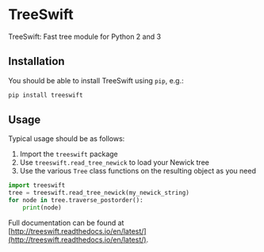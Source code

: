 # TreeSwift
TreeSwift: Fast tree module for Python 2 and 3

## Installation
You should be able to install TreeSwift using `pip`, e.g.:

```bash
pip install treeswift
```

## Usage
Typical usage should be as follows:

1. Import the `treeswift` package
2. Use `treeswift.read_tree_newick` to load your Newick tree
3. Use the various `Tree` class functions on the resulting object as you need

```python
import treeswift
tree = treeswift.read_tree_newick(my_newick_string)
for node in tree.traverse_postorder():
    print(node)
```

Full documentation can be found at [http://treeswift.readthedocs.io/en/latest/](http://treeswift.readthedocs.io/en/latest/).